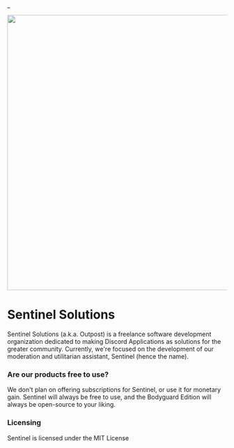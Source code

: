 _ 
<div>
  <p align="center">
      <img src="https://i.imgur.com/onuSpJZ.png" width="630"/>
  </p>
</div>

# Sentinel Solutions

Sentinel Solutions (a.k.a. Outpost) is a freelance software development organization dedicated to making Discord Applications as solutions for the greater community. Currently, we're focused on the development of our moderation and utilitarian assistant, Sentinel (hence the name).

### Are our products free to use?

We don't plan on offering subscriptions for Sentinel, or use it for monetary gain. Sentinel will always be free to use, and the Bodyguard Edition will always be open-source to your liking.

### Licensing

Sentinel is licensed under the MIT License
